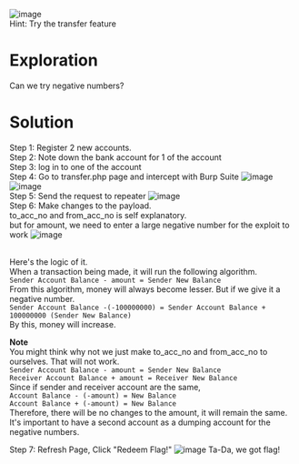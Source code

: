 ![image](https://github.com/user-attachments/assets/f26cd799-8bd5-4499-ac13-8ecf6d301ead)
<br>Hint: Try the transfer feature

# Exploration
Can we try negative numbers?

# Solution
Step 1: Register 2 new accounts.
<br>Step 2: Note down the bank account for 1 of the account
<br>Step 3: log in to one of the account
<br>Step 4: Go to transfer.php page and intercept with Burp Suite
![image](https://github.com/user-attachments/assets/ec66a782-37ce-4eda-8c59-fb4b905f4711)
![image](https://github.com/user-attachments/assets/61ab6fbe-bc90-47e8-a767-f8a943602cf3)
<br>Step 5: Send the request to repeater
![image](https://github.com/user-attachments/assets/0267eeca-6e1a-4fac-a4c8-0771c5a2dccc)
<br>Step 6: Make changes to the payload. 
<br>to_acc_no and from_acc_no is self explanatory.
<br>but for amount, we need to enter a large negative number for the exploit to work
![image](https://github.com/user-attachments/assets/cd61ff24-2222-41fa-a6a5-f561bd0e7166)

<br>Here's the logic of it.
<br>When a transaction being made, it will run the following algorithm.
<br>```Sender Account Balance - amount = Sender New Balance```
<br>From this algorithm, money will always become lesser.
But if we give it a negative number.
<br>```Sender Account Balance -(-100000000) = Sender Account Balance + 100000000 (Sender New Balance)```
<br>By this, money will increase.

**Note**
<br>You might think why not we just make to_acc_no and from_acc_no to ourselves. That will not work.
<br>```Sender Account Balance - amount = Sender New Balance```
<br>```Receiver Account Balance + amount = Receiver New Balance```
<br>Since if sender and receiver account are the same,
<br>```Account Balance - (-amount) = New Balance```
<br>```Account Balance + (-amount) = New Balance```
<br>Therefore, there will be no changes to the amount, it will remain the same.
It's important to have a second account as a dumping account for the negative numbers.

Step 7: Refresh Page, Click "Redeem Flag!"
![image](https://github.com/user-attachments/assets/a2d777d4-054c-4c3d-9f60-28c3192d6872)
Ta-Da, we got flag!
